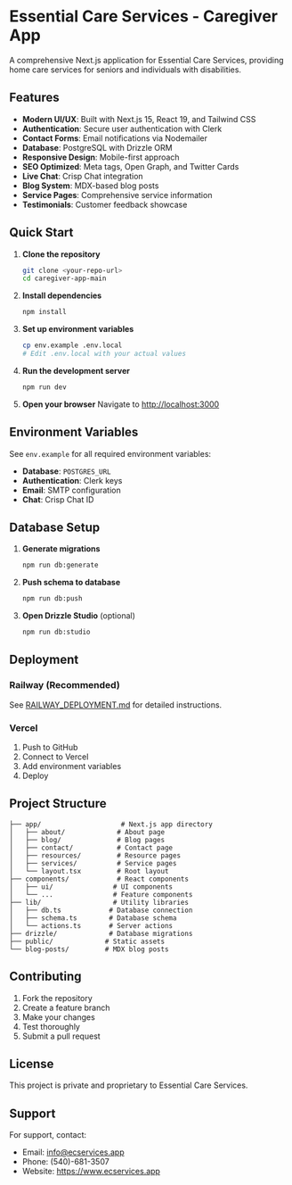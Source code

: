 # Essential Care Services - Caregiver App

A comprehensive Next.js application for Essential Care Services, providing home care services for seniors and individuals with disabilities.

## Features

- **Modern UI/UX**: Built with Next.js 15, React 19, and Tailwind CSS
- **Authentication**: Secure user authentication with Clerk
- **Contact Forms**: Email notifications via Nodemailer
- **Database**: PostgreSQL with Drizzle ORM
- **Responsive Design**: Mobile-first approach
- **SEO Optimized**: Meta tags, Open Graph, and Twitter Cards
- **Live Chat**: Crisp Chat integration
- **Blog System**: MDX-based blog posts
- **Service Pages**: Comprehensive service information
- **Testimonials**: Customer feedback showcase

## Quick Start

1. **Clone the repository**
   ```bash
   git clone <your-repo-url>
   cd caregiver-app-main
   ```

2. **Install dependencies**
   ```bash
   npm install
   ```

3. **Set up environment variables**
   ```bash
   cp env.example .env.local
   # Edit .env.local with your actual values
   ```

4. **Run the development server**
   ```bash
   npm run dev
   ```

5. **Open your browser**
   Navigate to [http://localhost:3000](http://localhost:3000)

## Environment Variables

See `env.example` for all required environment variables:

- **Database**: `POSTGRES_URL`
- **Authentication**: Clerk keys
- **Email**: SMTP configuration
- **Chat**: Crisp Chat ID

## Database Setup

1. **Generate migrations**
   ```bash
   npm run db:generate
   ```

2. **Push schema to database**
   ```bash
   npm run db:push
   ```

3. **Open Drizzle Studio** (optional)
   ```bash
   npm run db:studio
   ```

## Deployment

### Railway (Recommended)

See [RAILWAY_DEPLOYMENT.md](./RAILWAY_DEPLOYMENT.md) for detailed instructions.

### Vercel

1. Push to GitHub
2. Connect to Vercel
3. Add environment variables
4. Deploy

## Project Structure

```
├── app/                    # Next.js app directory
│   ├── about/             # About page
│   ├── blog/              # Blog pages
│   ├── contact/           # Contact page
│   ├── resources/         # Resource pages
│   ├── services/          # Service pages
│   └── layout.tsx         # Root layout
├── components/            # React components
│   ├── ui/               # UI components
│   └── ...               # Feature components
├── lib/                  # Utility libraries
│   ├── db.ts            # Database connection
│   ├── schema.ts        # Database schema
│   └── actions.ts       # Server actions
├── drizzle/             # Database migrations
├── public/             # Static assets
└── blog-posts/         # MDX blog posts
```

## Contributing

1. Fork the repository
2. Create a feature branch
3. Make your changes
4. Test thoroughly
5. Submit a pull request

## License

This project is private and proprietary to Essential Care Services.

## Support

For support, contact:
- Email: info@ecservices.app
- Phone: (540)-681-3507
- Website: https://www.ecservices.app
